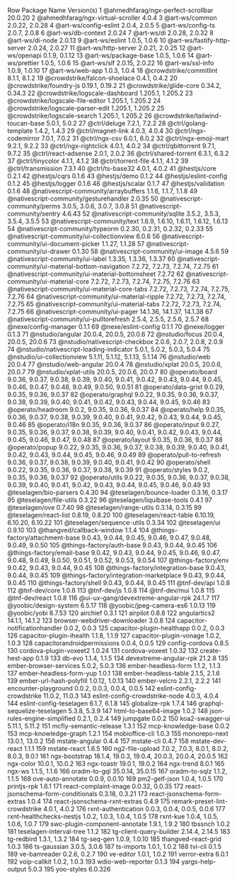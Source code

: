 Row	Package Name	Version(s)
1	@ahmedhfarag/ngx-perfect-scrollbar	20.0.20
2	@ahmedhfarag/ngx-virtual-scroller	4.0.4
3	@art-ws/common	2.0.22, 2.0.28
4	@art-ws/config-eslint	2.0.4, 2.0.5
5	@art-ws/config-ts	2.0.7, 2.0.8
6	@art-ws/db-context	2.0.24
7	@art-ws/di	2.0.28, 2.0.32
8	@art-ws/di-node	2.0.13
9	@art-ws/eslint	1.0.5, 1.0.6
10	@art-ws/fastify-http-server	2.0.24, 2.0.27
11	@art-ws/http-server	2.0.21, 2.0.25
12	@art-ws/openapi	0.1.9, 0.1.12
13	@art-ws/package-base	1.0.5, 1.0.6
14	@art-ws/prettier	1.0.5, 1.0.6
15	@art-ws/slf	2.0.15, 2.0.22
16	@art-ws/ssl-info	1.0.9, 1.0.10
17	@art-ws/web-app	1.0.3, 1.0.4
18	@crowdstrike/commitlint	8.1.1, 8.1.2
19	@crowdstrike/falcon-shoelace	0.4.1, 0.4.2
20	@crowdstrike/foundry-js	0.19.1, 0.19.2
21	@crowdstrike/glide-core	0.34.2, 0.34.3
22	@crowdstrike/logscale-dashboard	1.205.1, 1.205.2
23	@crowdstrike/logscale-file-editor	1.205.1, 1.205.2
24	@crowdstrike/logscale-parser-edit	1.205.1, 1.205.2
25	@crowdstrike/logscale-search	1.205.1, 1.205.2
26	@crowdstrike/tailwind-toucan-base	5.0.1, 5.0.2
27	@ctrl/deluge	7.2.1, 7.2.2
28	@ctrl/golang-template	1.4.2, 1.4.3
29	@ctrl/magnet-link	4.0.3, 4.0.4
30	@ctrl/ngx-codemirror	7.0.1, 7.0.2
31	@ctrl/ngx-csv	6.0.1, 6.0.2
32	@ctrl/ngx-emoji-mart	9.2.1, 9.2.2
33	@ctrl/ngx-rightclick	4.0.1, 4.0.2
34	@ctrl/qbittorrent	9.7.1, 9.7.2
35	@ctrl/react-adsense	2.0.1, 2.0.2
36	@ctrl/shared-torrent	6.3.1, 6.3.2
37	@ctrl/tinycolor	4.1.1, 4.1.2
38	@ctrl/torrent-file	4.1.1, 4.1.2
39	@ctrl/transmission	7.3.1
40	@ctrl/ts-base32	4.0.1, 4.0.2
41	@hestjs/core	0.2.1
42	@hestjs/cqrs	0.1.6
43	@hestjs/demo	0.1.2
44	@hestjs/eslint-config	0.1.2
45	@hestjs/logger	0.1.6
46	@hestjs/scalar	0.1.7
47	@hestjs/validation	0.1.6
48	@nativescript-community/arraybuffers	1.1.6, 1.1.7, 1.1.8
49	@nativescript-community/gesturehandler	2.0.35
50	@nativescript-community/perms	3.0.5, 3.0.6, 3.0.7, 3.0.8
51	@nativescript-community/sentry	4.6.43
52	@nativescript-community/sqlite	3.5.2, 3.5.3, 3.5.4, 3.5.5
53	@nativescript-community/text	1.6.9, 1.6.10, 1.6.11, 1.6.12, 1.6.13
54	@nativescript-community/typeorm	0.2.30, 0.2.31, 0.2.32, 0.2.33
55	@nativescript-community/ui-collectionview	6.0.6
56	@nativescript-community/ui-document-picker	1.1.27, 1.1.28
57	@nativescript-community/ui-drawer	0.1.30
58	@nativescript-community/ui-image	4.5.6
59	@nativescript-community/ui-label	1.3.35, 1.3.36, 1.3.37
60	@nativescript-community/ui-material-bottom-navigation	7.2.72, 7.2.73, 7.2.74, 7.2.75
61	@nativescript-community/ui-material-bottomsheet	7.2.72
62	@nativescript-community/ui-material-core	7.2.72, 7.2.73, 7.2.74, 7.2.75, 7.2.76
63	@nativescript-community/ui-material-core-tabs	7.2.72, 7.2.73, 7.2.74, 7.2.75, 7.2.76
64	@nativescript-community/ui-material-ripple	7.2.72, 7.2.73, 7.2.74, 7.2.75
65	@nativescript-community/ui-material-tabs	7.2.72, 7.2.73, 7.2.74, 7.2.75
66	@nativescript-community/ui-pager	14.1.36, 14.1.37, 14.1.38
67	@nativescript-community/ui-pulltorefresh	2.5.4, 2.5.5, 2.5.6, 2.5.7
68	@nexe/config-manager	0.1.1
69	@nexe/eslint-config	0.1.1
70	@nexe/logger	0.1.3
71	@nstudio/angular	20.0.4, 20.0.5, 20.0.6
72	@nstudio/focus	20.0.4, 20.0.5, 20.0.6
73	@nstudio/nativescript-checkbox	2.0.6, 2.0.7, 2.0.8, 2.0.9
74	@nstudio/nativescript-loading-indicator	5.0.1, 5.0.2, 5.0.3, 5.0.4
75	@nstudio/ui-collectionview	5.1.11, 5.1.12, 5.1.13, 5.1.14
76	@nstudio/web	20.0.4
77	@nstudio/web-angular	20.0.4
78	@nstudio/xplat	20.0.5, 20.0.6, 20.0.7
79	@nstudio/xplat-utils	20.0.5, 20.0.6, 20.0.7
80	@operato/board	9.0.36, 9.0.37, 9.0.38, 9.0.39, 9.0.40, 9.0.41, 9.0.42, 9.0.43, 9.0.44, 9.0.45, 9.0.46, 9.0.47, 9.0.48, 9.0.49, 9.0.50, 9.0.51
81	@operato/data-grist	9.0.29, 9.0.35, 9.0.36, 9.0.37
82	@operato/graphql	9.0.22, 9.0.35, 9.0.36, 9.0.37, 9.0.38, 9.0.39, 9.0.40, 9.0.41, 9.0.42, 9.0.43, 9.0.44, 9.0.45, 9.0.46
83	@operato/headroom	9.0.2, 9.0.35, 9.0.36, 9.0.37
84	@operato/help	9.0.35, 9.0.36, 9.0.37, 9.0.38, 9.0.39, 9.0.40, 9.0.41, 9.0.42, 9.0.43, 9.0.44, 9.0.45, 9.0.46
85	@operato/i18n	9.0.35, 9.0.36, 9.0.37
86	@operato/input	9.0.27, 9.0.35, 9.0.36, 9.0.37, 9.0.38, 9.0.39, 9.0.40, 9.0.41, 9.0.42, 9.0.43, 9.0.44, 9.0.45, 9.0.46, 9.0.47, 9.0.48
87	@operato/layout	9.0.35, 9.0.36, 9.0.37
88	@operato/popup	9.0.22, 9.0.35, 9.0.36, 9.0.37, 9.0.38, 9.0.39, 9.0.40, 9.0.41, 9.0.42, 9.0.43, 9.0.44, 9.0.45, 9.0.46, 9.0.49
89	@operato/pull-to-refresh	9.0.36, 9.0.37, 9.0.38, 9.0.39, 9.0.40, 9.0.41, 9.0.42
90	@operato/shell	9.0.22, 9.0.35, 9.0.36, 9.0.37, 9.0.38, 9.0.39
91	@operato/styles	9.0.2, 9.0.35, 9.0.36, 9.0.37
92	@operato/utils	9.0.22, 9.0.35, 9.0.36, 9.0.37, 9.0.38, 9.0.39, 9.0.40, 9.0.41, 9.0.42, 9.0.43, 9.0.44, 9.0.45, 9.0.46, 9.0.49
93	@teselagen/bio-parsers	0.4.30
94	@teselagen/bounce-loader	0.3.16, 0.3.17
95	@teselagen/file-utils	0.3.22
96	@teselagen/liquibase-tools	0.4.1
97	@teselagen/ove	0.7.40
98	@teselagen/range-utils	0.3.14, 0.3.15
99	@teselagen/react-list	0.8.19, 0.8.20
100	@teselagen/react-table	6.10.19, 6.10.20, 6.10.22
101	@teselagen/sequence-utils	0.3.34
102	@teselagen/ui	0.9.10
103	@thangved/callback-window	1.1.4
104	@things-factory/attachment-base	9.0.43, 9.0.44, 9.0.45, 9.0.46, 9.0.47, 9.0.48, 9.0.49, 9.0.50
105	@things-factory/auth-base	9.0.43, 9.0.44, 9.0.45
106	@things-factory/email-base	9.0.42, 9.0.43, 9.0.44, 9.0.45, 9.0.46, 9.0.47, 9.0.48, 9.0.49, 9.0.50, 9.0.51, 9.0.52, 9.0.53, 9.0.54
107	@things-factory/env	9.0.42, 9.0.43, 9.0.44, 9.0.45
108	@things-factory/integration-base	9.0.43, 9.0.44, 9.0.45
109	@things-factory/integration-marketplace	9.0.43, 9.0.44, 9.0.45
110	@things-factory/shell	9.0.43, 9.0.44, 9.0.45
111	@tnf-dev/api	1.0.8
112	@tnf-dev/core	1.0.8
113	@tnf-dev/js	1.0.8
114	@tnf-dev/mui	1.0.8
115	@tnf-dev/react	1.0.8
116	@ui-ux-gang/devextreme-angular-rpk	24.1.7
117	@yoobic/design-system	6.5.17
118	@yoobic/jpeg-camera-es6	1.0.13
119	@yoobic/yobi	8.7.53
120	airchief	0.3.1
121	airpilot	0.8.8
122	angulartics2	14.1.1, 14.1.2
123	browser-webdriver-downloader	3.0.8
124	capacitor-notificationhandler	0.0.2, 0.0.3
125	capacitor-plugin-healthapp	0.0.2, 0.0.3
126	capacitor-plugin-ihealth	1.1.8, 1.1.9
127	capacitor-plugin-vonage	1.0.2, 1.0.3
128	capacitorandroidpermissions	0.0.4, 0.0.5
129	config-cordova	0.8.5
130	cordova-plugin-voxeet2	1.0.24
131	cordova-voxeet	1.0.32
132	create-hest-app	0.1.9
133	db-evo	1.1.4, 1.1.5
134	devextreme-angular-rpk	21.2.8
135	ember-browser-services	5.0.2, 5.0.3
136	ember-headless-form	1.1.2, 1.1.3
137	ember-headless-form-yup	1.0.1
138	ember-headless-table	2.1.5, 2.1.6
139	ember-url-hash-polyfill	1.0.12, 1.0.13
140	ember-velcro	2.2.1, 2.2.2
141	encounter-playground	0.0.2, 0.0.3, 0.0.4, 0.0.5
142	eslint-config-crowdstrike	11.0.2, 11.0.3
143	eslint-config-crowdstrike-node	4.0.3, 4.0.4
144	eslint-config-teselagen	6.1.7, 6.1.8
145	globalize-rpk	1.7.4
146	graphql-sequelize-teselagen	5.3.8, 5.3.9
147	html-to-base64-image	1.0.2
148	json-rules-engine-simplified	0.2.1, 0.2.4
149	jumpgate	0.0.2
150	koa2-swagger-ui	5.11.1, 5.11.2
151	mcfly-semantic-release	1.3.1
152	mcp-knowledge-base	0.0.2
153	mcp-knowledge-graph	1.2.1
154	mobioffice-cli	1.0.3
155	monorepo-next	13.0.1, 13.0.2
156	mstate-angular	0.4.4
157	mstate-cli	0.4.7
158	mstate-dev-react	1.1.1
159	mstate-react	1.6.5
160	ng2-file-upload	7.0.2, 7.0.3, 8.0.1, 8.0.2, 8.0.3, 9.0.1
161	ngx-bootstrap	18.1.4, 19.0.3, 19.0.4, 20.0.3, 20.0.4, 20.0.5
162	ngx-color	10.0.1, 10.0.2
163	ngx-toastr	19.0.1, 19.0.2
164	ngx-trend	8.0.1
165	ngx-ws	1.1.5, 1.1.6
166	oradm-to-gql	35.0.14, 35.0.15
167	oradm-to-sqlz	1.1.2, 1.1.5
168	ove-auto-annotate	0.0.9, 0.0.10
169	pm2-gelf-json	1.0.4, 1.0.5
170	printjs-rpk	1.6.1
171	react-complaint-image	0.0.32, 0.0.35
172	react-jsonschema-form-conditionals	0.3.18, 0.3.21
173	react-jsonschema-form-extras	1.0.4
174	react-jsonschema-rxnt-extras	0.4.9
175	remark-preset-lint-crowdstrike	4.0.1, 4.0.2
176	rxnt-authentication	0.0.3, 0.0.4, 0.0.5, 0.0.6
177	rxnt-healthchecks-nestjs	1.0.2, 1.0.3, 1.0.4, 1.0.5
178	rxnt-kue	1.0.4, 1.0.5, 1.0.6, 1.0.7
179	swc-plugin-component-annotate	1.9.1, 1.9.2
180	tbssnch	1.0.2
181	teselagen-interval-tree	1.1.2
182	tg-client-query-builder	2.14.4, 2.14.5
183	tg-redbird	1.3.1, 1.3.2
184	tg-seq-gen	1.0.9, 1.0.10
185	thangved-react-grid	1.0.3
186	ts-gaussian	3.0.5, 3.0.6
187	ts-imports	1.0.1, 1.0.2
188	tvi-cli	0.1.5
189	ve-bamreader	0.2.6, 0.2.7
190	ve-editor	1.0.1, 1.0.2
191	verror-extra	6.0.1
192	voip-callkit	1.0.2, 1.0.3
193	wdio-web-reporter	0.1.3
194	yargs-help-output	5.0.3
195	yoo-styles	6.0.326
